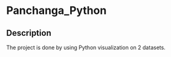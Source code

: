 # Panchanga_Python

## Description

The project is done by using Python visualization on 2 datasets.


